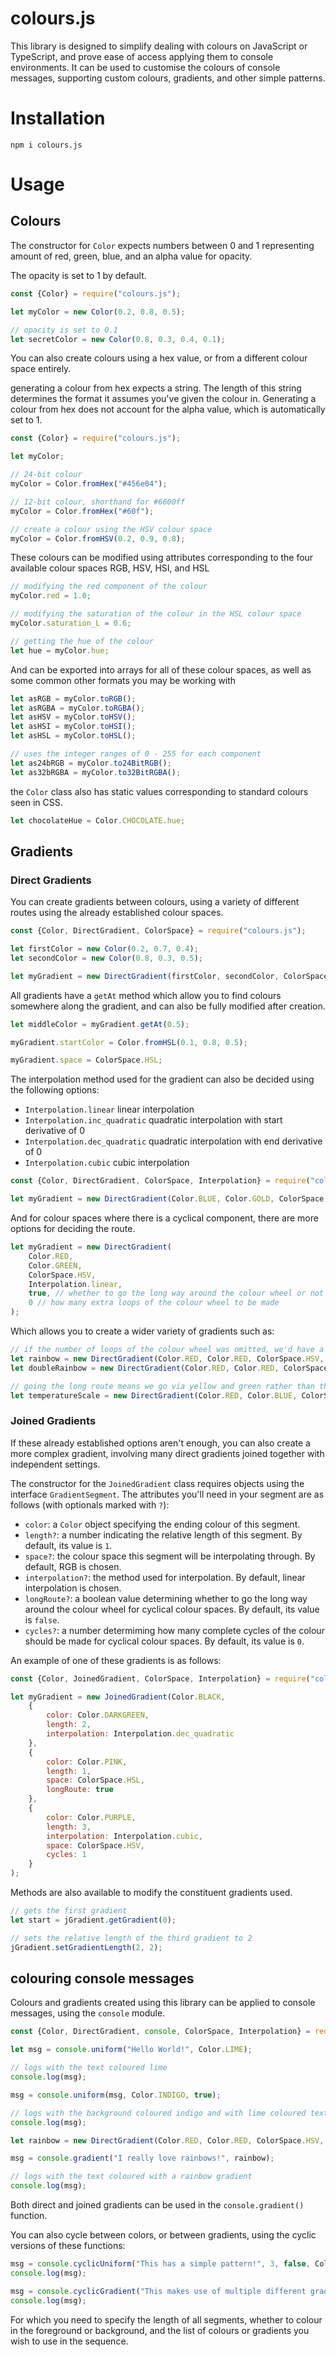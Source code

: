 # colours.js

This library is designed to simplify dealing with colours on JavaScript or TypeScript, and prove ease of access applying them to console environments. It can be used to customise the colours of console messages, supporting custom colours, gradients, and other simple patterns.

# Installation

`npm i colours.js`

# Usage

## Colours

The constructor for `Color` expects numbers between 0 and 1 representing amount of red, green, blue, and an alpha value for opacity.

The opacity is set to 1 by default.

```js
const {Color} = require("colours.js");

let myColor = new Color(0.2, 0.8, 0.5);

// opacity is set to 0.1
let secretColor = new Color(0.8, 0.3, 0.4, 0.1);
```

You can also create colours using a hex value, or from a different colour space entirely.

generating a colour from hex expects a string. The length of this string determines the format it assumes you've given the colour in. Generating a colour from hex does not account for the alpha value, which is automatically set to 1.

```js
const {Color} = require("colours.js");

let myColor;

// 24-bit colour
myColor = Color.fromHex("#456e04");

// 12-bit colour, shorthand for #6600ff
myColor = Color.fromHex("#60f");

// create a colour using the HSV colour space
myColor = Color.fromHSV(0.2, 0.9, 0.8);
```

These colours can be modified using attributes corresponding to the four available colour spaces RGB, HSV, HSI, and HSL

```js
// modifying the red component of the colour
myColor.red = 1.0;

// modifying the saturation of the colour in the HSL colour space
myColor.saturation_L = 0.6;

// getting the hue of the colour
let hue = myColor.hue;
```

And can be exported into arrays for all of these colour spaces, as well as some common other formats you may be working with

```js
let asRGB = myColor.toRGB();
let asRGBA = myColor.toRGBA();
let asHSV = myColor.toHSV();
let asHSI = myColor.toHSI();
let asHSL = myColor.toHSL();

// uses the integer ranges of 0 - 255 for each component
let as24bRGB = myColor.to24BitRGB();
let as32bRGBA = myColor.to32BitRGBA();
```

the `Color` class also has static values corresponding to standard colours seen in CSS.

```js
let chocolateHue = Color.CHOCOLATE.hue;
```

## Gradients

### Direct Gradients

You can create gradients between colours, using a variety of different routes using the already established colour spaces.

```js
const {Color, DirectGradient, ColorSpace} = require("colours.js");

let firstColor = new Color(0.2, 0.7, 0.4);
let secondColor = new Color(0.8, 0.3, 0.5);

let myGradient = new DirectGradient(firstColor, secondColor, ColorSpace.HSV);
```

All gradients have a `getAt` method which allow you to find colours somewhere along the gradient, and can also be fully modified after creation.

```js
let middleColor = myGradient.getAt(0.5);

myGradient.startColor = Color.fromHSL(0.1, 0.8, 0.5);

myGradient.space = ColorSpace.HSL;
```

The interpolation method used for the gradient can also be decided using the following options:

- `Interpolation.linear` linear interpolation
- `Interpolation.inc_quadratic` quadratic interpolation with start derivative of 0
- `Interpolation.dec_quadratic` quadratic interpolation with end derivative of 0
- `Interpolation.cubic` cubic interpolation

```js
const {Color, DirectGradient, ColorSpace, Interpolation} = require("colours.js");

let myGradient = new DirectGradient(Color.BLUE, Color.GOLD, ColorSpace.HSV, Interpolation.cubic);
```

And for colour spaces where there is a cyclical component, there are more options for deciding the route.

```js
let myGradient = new DirectGradient(
    Color.RED,
    Color.GREEN,
    ColorSpace.HSV,
    Interpolation.linear,
    true, // whether to go the long way around the colour wheel or not
    0 // how many extra loops of the colour wheel to be made
);
```

Which allows you to create a wider variety of gradients such as:

```js
// if the number of loops of the colour wheel was omitted, we'd have a gradient of just red
let rainbow = new DirectGradient(Color.RED, Color.RED, ColorSpace.HSV, Interpolation.linear, false, 1);
let doubleRainbow = new DirectGradient(Color.RED, Color.RED, ColorSpace.HSV, Interpolation.linear, false, 2);

// going the long route means we go via yellow and green rather than through purple
let temperatureScale = new DirectGradient(Color.RED, Color.BLUE, ColorSpace.HSV, Interpolation.cubic, true, 0);
```

### Joined Gradients

If these already established options aren't enough, you can also create a more complex gradient, involving many direct gradients joined together with independent settings.

The constructor for the `JoinedGradient` class requires objects using the interface `GradientSegment`. The attributes you'll need in your segment are as follows (with optionals marked with `?`):

- `color`: a `Color` object specifying the ending colour of this segment.
- `length?`: a number indicating the relative length of this segment. By default, its value is `1`.
- `space?`: the colour space this segment will be interpolating through. By default, RGB is chosen.
- `interpolation?`: the method used for interpolation. By default, linear interpolation is chosen.
- `longRoute?`: a boolean value determining whether to go the long way around the colour wheel for cyclical colour spaces. By default, its value is `false`.
- `cycles?`: a number determiming how many complete cycles of the colour should be made for cyclical colour spaces. By default, its value is `0`.

An example of one of these gradients is as follows:

```js
const {Color, JoinedGradient, ColorSpace, Interpolation} = require("colours.js");

let myGradient = new JoinedGradient(Color.BLACK,
    {
        color: Color.DARKGREEN,
        length: 2,
        interpolation: Interpolation.dec_quadratic
    },
    {
        color: Color.PINK,
        length: 1,
        space: ColorSpace.HSL,
        longRoute: true
    },
    {
        color: Color.PURPLE,
        length: 3,
        interpolation: Interpolation.cubic,
        space: ColorSpace.HSV,
        cycles: 1
    }
);
```

Methods are also available to modify the constituent gradients used.

```js
// gets the first gradient
let start = jGradient.getGradient(0);

// sets the relative length of the third gradient to 2
jGradient.setGradientLength(2, 2);
```

## colouring console messages

Colours and gradients created using this library can be applied to console messages, using the `console` module.

```js
const {Color, DirectGradient, console, ColorSpace, Interpolation} = require("colours.js");

let msg = console.uniform("Hello World!", Color.LIME);

// logs with the text coloured lime
console.log(msg);

msg = console.uniform(msg, Color.INDIGO, true);

// logs with the background coloured indigo and with lime coloured text
console.log(msg);

let rainbow = new DirectGradient(Color.RED, Color.RED, ColorSpace.HSV, Interpolation.linear, true);

msg = console.gradient("I really love rainbows!", rainbow);

// logs with the text coloured with a rainbow gradient
console.log(msg);
```

Both direct and joined gradients can be used in the `console.gradient()` function.

You can also cycle between colors, or between gradients, using the cyclic versions of these functions:

```js
msg = console.cyclicUniform("This has a simple pattern!", 3, false, Color.RED, Color.GREEN, Color.BLUE);
console.log(msg);

msg = console.cyclicGradient("This makes use of multiple different gradients next to each other!", 10, true, firstGradient, secondGradient, thirdGradient);
console.log(msg);
```

For which you need to specify the length of all segments, whether to colour in the foreground or background, and the list of colours or gradients you wish to use in the sequence.

